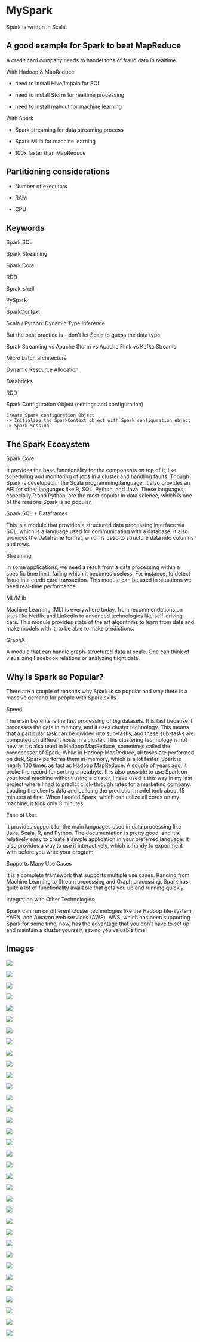 # MySpark

Spark is written in Scala.

## A good example for Spark to beat MapReduce

A credit card company needs to handel tons of fraud data in realtime.

With Hadoop & MapReduce

- need to install Hive/Impala for SQL

- need to install Storm for realtime processing

- need to install mahout for machine learning

With Spark

- Spark streaming for data streaming process

- Spark MLib for machine learning

- 100x faster than MapReduce

## Partitioning considerations

- Number of executors

- RAM

- CPU

## Keywords

Spark SQL

Spark Streaming

Spark Core

RDD

Sprak-shell

PySpark

SparkContext

Scala / Python: Dynamic Type Inference

But the best practice is - don't let Scala to guess the data type.

Sprak Streaming vs Apache Storm vs Apache Flink vs Kafka Streams

Micro batch architecture

Dynamic Resource Allocation

Databricks

RDD

Spark Configuration Object (settings and configuration)

```dos
Create Spark configuration Object 
-> Initialize the SparkContext object with Spark configuration object 
-> Spark Session
```

## The Spark Ecosystem

Spark Core

It provides the base functionality for the components on top of it, like scheduling and monitoring of jobs in a cluster and handling faults. Though Spark is developed in the Scala programming language, it also provides an API for other languages like R, SQL, Python, and Java. These languages, especially R and Python, are the most popular in data science, which is one of the reasons Spark is so popular.

Spark SQL + Dataframes

This is a module that provides a structured data processing interface via SQL, which is a language used for communicating with a database. It also provides the Dataframe format, which is used to structure data into columns and rows.

Streaming

In some applications, we need a result from a data processing within a specific time limit, failing which it becomes useless. For instance, to detect fraud in a credit card transaction. This module can be used in situations we need real-time performance.

ML/Mlib

Machine Learning (ML) is everywhere today, from recommendations on sites like Netflix and LinkedIn to advanced technologies like self-driving cars. This module provides state of the art algorithms to learn from data and make models with it, to be able to make predictions.

GraphX

A module that can handle graph-structured data at scale. One can think of visualizing Facebook relations or analyzing flight data.

## Why Is Spark so Popular?

There are a couple of reasons why Spark is so popular and why there is a massive demand for people with Spark skills -

Speed

The main benefits is the fast processing of big datasets. It is fast because it processes the data in memory, and it uses cluster technology. This means that a particular task can be divided into sub-tasks, and these sub-tasks are computed on different hosts in a cluster. This clustering technology is not new as it’s also used in Hadoop MapReduce, sometimes called the predecessor of Spark. While in Hadoop MapReduce, all tasks are performed on disk, Spark performs them in-memory, which is a lot faster. Spark is nearly 100 times as fast as Hadoop MapReduce. A couple of years ago, it broke the record for sorting a petabyte. It is also possible to use Spark on your local machine without using a cluster.  I have used it this way in my last project where I had to predict click-through rates for a marketing company. Loading the client’s data and building the prediction model took about 15 minutes at first. When I added Spark, which can utilize all cores on my machine, it took only 3 minutes.

Ease of Use

It provides support for the main languages used in data processing like Java, Scala, R, and Python. The documentation is pretty good, and it’s relatively easy to create a simple application in your preferred language.  It also provides a way to use it interactively, which is handy to experiment with before you write your program.

Supports Many Use Cases

It is a complete framework that supports multiple use cases. Ranging from Machine Learning to Stream processing and Graph processing, Spark has quite a lot of functionality available that gets you up and running quickly.

Integration with Other Technologies

Spark can run on different cluster technologies like the Hadoop file-system, YARN, and Amazon web services (AWS). AWS, which has been supporting Spark for some time, now, has the advantage that you don’t have to set up and maintain a cluster yourself, saving you valuable time.

## Images

![](image/README/spark_components_01.png)

![](image/README/spark_components_02.png)

![](image/README/spark_architecture_01.png)

![](image/README/spark_shell_01.png)

![](image/README/pyspark_01.png)

![](image/README/scala_iwq_lazy.png)

![](image/README/stream_processing_workflow.png)

![](image/README/streaming_context.png)

![](image/README/processing_spark_dstreams.png)

![](image/README/streaming_source_and_destination.png)

![](image/README/spark_rdd.png)

![](image/README/rdd_workflow.png)

![](image/README/type_of_rdd.png)

![](image/README/ParallelCollectionRDD.png)

![](image/README/ShuffledRDD.png)

![](image/README/PairRDD.png)

![](image/README/HadoopRDD.png)

![](image/README/operations_on_RDD.png)

![](image/README/operations_on_RDD_transformation.png)

![](image/README/list_of_rdd_transformations.png)

![](image/README/spark_example_01.png)

![](image/README/spark_example_02.png)

![](image/README/spark_example_03.png)

![](image/README/spark_dataframe.png)

![](image/README/spark_dataframe_example_01.png)

![](image/README/spark_dataframe_example_02.png)

![](image/README/spark_sql_context.png)

![](image/README/spark_dataframe_example_03.png)

![](image/README/spark_dataframe_example_04.png)

![](image/README/spark_dataframe_example_05.png)

![](image/README/spark_dataframe_example_06.png)

![](image/README/spark_dataframe_example_07.png)

![](image/README/spark_dataframe_example_08.png)

![](image/README/spark_dataframe_example_09.png)
